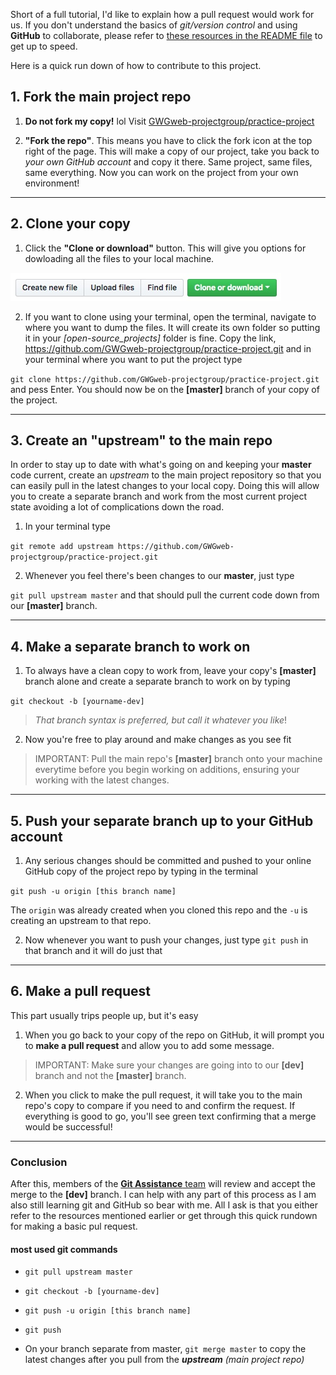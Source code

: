 Short of a full tutorial, I'd like to explain how a pull request would work for us. If you don't understand the basics of _git/version control_ and using **GitHub** to collaborate, please refer to [these resources in the README file](https://github.com/chrisvneal/practice-project#learning-git-and-github) to get up to speed. 

Here is a quick run down of how to contribute to this project.

## 1. Fork the main project repo

1. **Do not fork my copy!** lol Visit [GWGweb-projectgroup/practice-project](https://github.com/GWGweb-projectgroup/practice-project)

2. **"Fork the repo"**. This means you have to click the fork icon at the top right of the page. This will make a copy of our project, take you back to _your own GitHub account_ and copy it there. Same project, same files, same everything. Now you can work on the project from your own environment!

<hr>

## 2. Clone your copy
1. Click the **"Clone or download"** button. This will give you options for dowloading all the files to your local machine.

![](img/team/clone_download.jpg)

2. If you want to clone using your terminal, open the terminal, navigate to where you want to dump the files. It will create its own folder so putting it in your _[open-source_projects]_ folder is fine. Copy the link, https://github.com/GWGweb-projectgroup/practice-project.git
and in your terminal where you want to put the project type

```git clone https://github.com/GWGweb-projectgroup/practice-project.git``` and pess Enter. You should now be on the **[master]** branch of your copy of the project.

<hr>

## 3. Create an "upstream" to the main repo
In order to stay up to date with what's going on and keeping your **master** code current, create an _upstream_ to the main project repository so that you can easily pull in the latest changes to your local copy. Doing this will allow you to create a separate branch and work from the most current project state avoiding a lot of complications down the road. 

1. In your terminal type

```git remote add upstream https://github.com/GWGweb-projectgroup/practice-project.git``` 

2. Whenever you feel there's been changes to our **master**, just type

```git pull upstream master``` and that should pull the current code down from our **[master]** branch.

<hr>

## 4. Make a separate branch to work on
1. To always have a clean copy to work from, leave your copy's **[master]** branch alone and create a separate branch to work on by typing

```git checkout -b [yourname-dev]```

>_That branch syntax is preferred, but call it whatever you like_!

2. Now you're free to play around and make changes as you see fit

>IMPORTANT: Pull the main repo's **[master]** branch onto your machine everytime before you begin working on additions, ensuring your working with the latest changes.

<hr> 

## 5. Push your separate branch up to your GitHub account
1. Any serious changes should be committed and pushed to your online GitHub copy of the project repo by typing in the terminal

```git push -u origin [this branch name]```

The ```origin``` was already created when you cloned this repo and the ```-u``` is creating an upstream to that repo. 

2. Now whenever you want to push your changes, just type ```git push``` in that branch and it will do just that

<hr>

## 6. Make a pull request
This part usually trips people up, but it's easy

1. When you go back to your copy of the repo on GitHub, it will prompt you to **make a pull request** and allow you to add some message.

>IMPORTANT: Make sure your changes are going into to our **[dev]** branch and not the **[master]** branch.

2. When you click to make the pull request, it will take you to the main repo's copy to compare if you need to and confirm the request. If everything is good to go, you'll see green text confirming that a merge would be successful!

<hr>


### Conclusion
After this, members of the [**Git Assistance** team](https://github.com/GWGweb-projectgroup/practice-project#git-assistance) will review and accept the merge to the **[dev]** branch. I can help with any part of this process as I am also still learning git and GitHub so bear with me. All I ask is that you either refer to the resources mentioned earlier or get through this quick rundown for making a basic pul request.

#### most used git commands
* ```git pull upstream master```

* ```git checkout -b [yourname-dev]```

* ```git push -u origin [this branch name]```

* ```git push```

* On your branch separate from master, ```git merge master``` to copy the latest changes after you pull from the **_upstream_** _(main project repo)_

